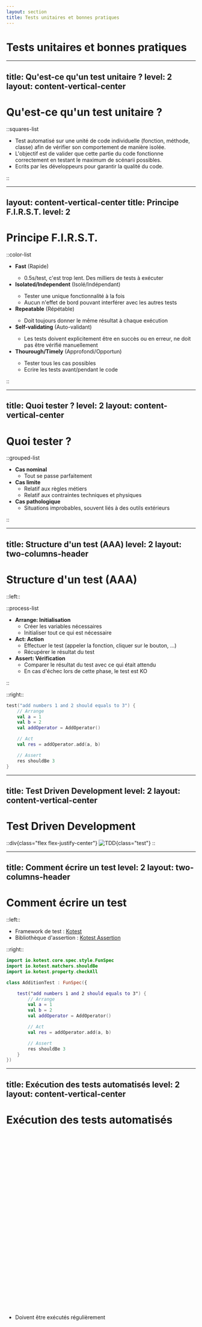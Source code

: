 ```yaml
---
layout: section
title: Tests unitaires et bonnes pratiques
---
```


# Tests unitaires et bonnes pratiques

---
title: Qu'est-ce qu'un test unitaire ?
level: 2
layout: content-vertical-center
---

# Qu'est-ce qu'un test unitaire ?

::squares-list

- Test automatisé sur une unité de code individuelle (fonction, méthode, classe) afin de vérifier son comportement de
  manière isolée.
- L'objectif est de valider que cette partie du code fonctionne correctement en testant le maximum de scénarii
  possibles.
- Ecrits par les développeurs pour garantir la qualité du code.

::

---
layout: content-vertical-center
title: Principe F.I.R.S.T.
level: 2
---

# Principe F.I.R.S.T.

::color-list

- <mdi-clock-fast /> <span>**Fast** (Rapide)</span>
    - 0.5s/test, c'est trop lent. Des milliers de tests à exécuter
- <mdi-island /> <span>**Isolated/Independent** (Isolé/Indépendant)</span>
    - Tester une unique fonctionnalité à la fois
    - Aucun n'effet de bord pouvant interférer avec les autres tests
- <mdi-repeat /> <span>**Repeatable** (Répétable)</span>
    - Doit toujours donner le même résultat à chaque exécution
- <mdi-bug-check /> <span>**Self-validating** (Auto-validant)</span>
    - Les tests doivent explicitement être en succès ou en erreur, ne doit pas être vérifié manuellement
- <mdi-alarm-check /> <span>**Thourough/Timely** (Approfondi/Opportun)</span>
    - Tester tous les cas possibles
    - Ecrire les tests avant/pendant le code

::

---
title: Quoi tester ?
level: 2
layout: content-vertical-center
---

# Quoi tester ?

::grouped-list

- **Cas nominal**
    - Tout se passe parfaitement
- **Cas limite**
    - Relatif aux règles métiers
    - Relatif aux contraintes techniques et physiques
- **Cas pathologique**
    - Situations improbables, souvent liés à des outils extérieurs

::

---
title: Structure d'un test (AAA)
level: 2
layout: two-columns-header
---

# Structure d'un test (AAA)

::left::

::process-list

- **Arrange: Initialisation**
    - Créer les variables nécessaires
    - Initialiser tout ce qui est nécessaire
- **Act: Action**
    - Effectuer le test (appeler la fonction, cliquer sur le bouton, ...)
    - Récupérer le résultat du test
- **Assert: Vérification**
    - Comparer le résultat du test avec ce qui était attendu
    - En cas d'échec lors de cette phase, le test est KO

::

::right::

```kotlin {all|2-5|7-8|10-11|all}
test("add numbers 1 and 2 should equals to 3") {
    // Arrange
    val a = 1
    val b = 2
    val addOperator = AddOperator()

    // Act
    val res = addOperator.add(a, b)

    // Assert
    res shouldBe 3
}
```

---
title: Test Driven Development
level: 2
layout: content-vertical-center
---

# Test Driven Development

::div{class="flex flex-justify-center"}
![TDD](/tdd.png){class="test"}
::

---
title: Comment écrire un test
level: 2
layout: two-columns-header
---

# Comment écrire un test

::left::

- Framework de test : [Kotest](https://kotest.io/docs/framework/framework.html)
- Bibliothèque d'assertion : [Kotest Assertion](https://kotest.io/docs/assertions/assertions.html)

::right::

```kotlin {all|5-5|7-7|8-17|all}
import io.kotest.core.spec.style.FunSpec
import io.kotest.matchers.shouldBe
import io.kotest.property.checkAll

class AdditionTest : FunSpec({

    test("add numbers 1 and 2 should equals to 3") {
        // Arrange
        val a = 1
        val b = 2
        val addOperator = AddOperator()

        // Act
        val res = addOperator.add(a, b)

        // Assert
        res shouldBe 3
    }
})
```

---
title: Exécution des tests automatisés
level: 2
layout: content-vertical-center
---

# Exécution des tests automatisés

- Doivent être exécutés régulièrement
- Il n'existe pas "d'erreur normale"

- L'IDE permet d'éxécuter les tests
- Exécution en ligne de commande en utilisant Gradle `./gradlew test`

![Gradle](/ut/gradle.png){style="height: 30%;position: absolute;right: 10%;bottom:10%"}


---
title: Rapport d'exécution
level: 2
layout: content-vertical-center
---

# Rapport d'exécution

![Gradle Report](/ut/frameworkReport.png){style="height: 50%;position: relative;left: 0;top:5%"}

![IntelliJ Report](/ut/intelliJReport.png){style="height: 35%;position: absolute;right: 8%;bottom:8%"}


---
title: Installation de l'environnement
level: 2
layout: content-vertical-center
---

# Installation de l'environnement

::div

- Installer le Java Development Kit (JDK) 21+ : [SDKMan](https://sdkman.io/install/)
  ou [OpenJDK](https://jdk.java.net/)

![Java](/ut/java.png){style="height: 130px;margin: 0 auto;"}
::

::div

- Installer IntelliJ IDEA : [JetBrains](https://www.jetbrains.com/fr-fr/idea/download/)

![IntelliJ](/ut/intelliJ.png){style="height: 130px;margin: 0 auto;"}
::div


---
title: Création du projet Spring Boot
level: 2
layout: content-vertical-center
---

# Création du projet Spring Boot

- Créer un projet Spring Boot sur [Spring Initializr](https://start.spring.io/)

![Spring Boot](/ut/springBoot.png){style="height: 250px;position: absolute;top: 14%;right: 6%;"}

- Dans `build.gradle.kts`, ajouter les dépendances Kotest

```kotlin {5-6}
dependencies {
    implementation("org.springframework.boot:spring-boot-starter")
    implementation("org.jetbrains.kotlin:kotlin-reflect")
    testImplementation("org.springframework.boot:spring-boot-starter-test")
    testImplementation("io.kotest:kotest-runner-junit5:5.9.1")
    testImplementation("io.kotest:kotest-assertions-core:5.9.1")
}
```

---
title: TP algorithme de César
level: 2
layout: content-vertical-center
---

# TP : algorithme de César

- En TDD, implémenter l'algorithme du chiffrement de César :
    - Entrée : un caractère `char` et un entier `key`
    - Sortie : un caractère "décalé" de la valeur de l'entier
    - Exemple : `cypher('A', 2) = 'C'`
- Quelques règles :
    - Seules les lettres majuscules sont autorisées
    - Lorsqu'on dépasse `'Z'`, on revient à `'A'`
    - Si `key > 26`, on recommence le cycle
    - Si `key < 0`, c'est une erreur

![César](/ut/cesar.png){style="height: 30%;position: absolute;right: 6%;bottom:10%"}

<style>
  h1 + ul {
    height: 100%;
    display: flex;
    flex-direction: column;
    justify-content: space-between;
  }

  p {
    flex: 0 0 !important;
  }
</style>


---
title: TP étapes
level: 2
layout: content-vertical-center
---

# TP : étapes

::brick-list

- Écrire un test qui appelle une méthode cipher pour 'A' et 2
- Écrire le code **MINIMUM** pour que le test passe
- Ajouter un second test pour 'A' et 5
- Modifier le code pour que les 2 tests fonctionnent en implémentant le minimum
- Améliorer le code
- Ajouter un test pour une des règles, modifier le code pour que tous les tests passent, améliorer le code et
  recommencer

::


---
title: Property-based test définitions
level: 2
layout: content-vertical-center
---

# Property-based test : définitions

- Un test classique teste des exemples
- Teste des propriétés toujours valables, aussi appelées invariants
    - Propriété définies sur un ensemble de données possibles (entier positif, liste de 3 éléments, ...)
    - À chaque exécution du test, de nouvelles valeurs seront testées
- Ne remplace pas les tests basés sur les exemples, mais les complète

<style>
  h1 + ul {
    @apply: text-xl;
    height: 100%;
    display: flex;
    flex-direction: column;
    justify-content: space-around;
  }
</style>

---
title: Property-based test exemple de propriétés
level: 2
layout: content-vertical-center
---

# Property-based test : exemple de propriétés

- Cas de l'addition d'entiers :
    - Identité : `x + 0 = x` (0 neutre de l'addition)
    - Associativité : `(x + y) + z = x + (y + z)`
    - Commutativité : `x + y = y + x`

<style>
  h1 + ul {
    @apply: text-xl;
    height: 100%;
    display: flex;
    flex-direction: column;
    justify-content: space-around;
  }
</style>

---
title: Property-based test mise en place
level: 2
layout: content-vertical-center
---

# Property-based test : mise en place

- Bibliothèque [Kotest Property-based Testing](https://kotest.io/docs/proptest/property-based-testing.html)

::div{style="display:flex;justify-content:space-between;align-items:center;"}

```kotlin {all|1|2|3-10|all}
test("identity of addition") {
    checkAll<Int> { a ->
        // Arrange
        val op = AddOperator()

        // Act
        val res = op.add(a, 0)

        // Assert
        res shouldBe a
    }
}
```

```kotlin {all|1|2|3-11|all}
test("associativity of addition") {
    checkAll<Int, Int> { a, b ->
        // Arrange
        val op = AddOperator()

        // Act
        val res1 = op.add(a, b)
        val res2 = op.add(b, a)

        // Assert
        res1 shouldBe res2
    }
}
```

```kotlin {all|1|2|3-11|all}
test("commutativity of addition") {
    checkAll<Int, Int, Int> { a, b, c ->
        // Arrange
        val op = AddOperator()

        // Act
        val res1 = op.add(a, op.add(b, c))
        val res2 = op.add(op.add(a, b), c)

        // Assert
        res1 shouldBe res2
    }
}
```

::

<style>
ul {
  flex: 0;
}
</style>

---
title: TP Property-based tests
level: 2
layout: content-vertical-center
---

# TP : Property-based tests

- Ajouter la dépendance

```kotlin {3}
dependencies {
    // ...
    testImplementation("io.kotest:kotest-property:5.9.1")
    // ...
}
```

- Trouver des invariants pour l'algorithme de César et implémenter des property-based tests correspondants